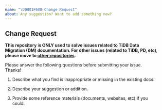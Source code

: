 ```yaml
---
name: "\U0001F680 Change Request"
about: Any suggestion? Want to add something new?
---
```


## Change Request

**This repository is ONLY used to solve issues related to TiDB Data Migration (DM) documentation.
For other issues (related to TiDB, PD, etc), please move to [other repositories](https://github.com/pingcap/).**

Please answer the following questions before submitting your issue. Thanks!

1. Describe what you find is inappropriate or missing in the existing docs.


2. Describe your suggestion or addition.


3. Provide some reference materials (documents, websites, etc) if you could.
